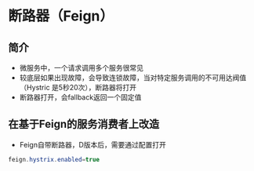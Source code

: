# 断路器（Feign）

## 简介
+ 微服务中，一个请求调用多个服务很常见
+ 较底层如果出现故障，会导致连锁故障，当对特定服务调用的不可用达阀值（Hystric 是5秒20次），断路器将打开
+ 断路器打开，会fallback返回一个固定值
## 在基于Feign的服务消费者上改造
+ Feign自带断路器，D版本后，需要通过配置打开
```java
feign.hystrix.enabled=true
```
